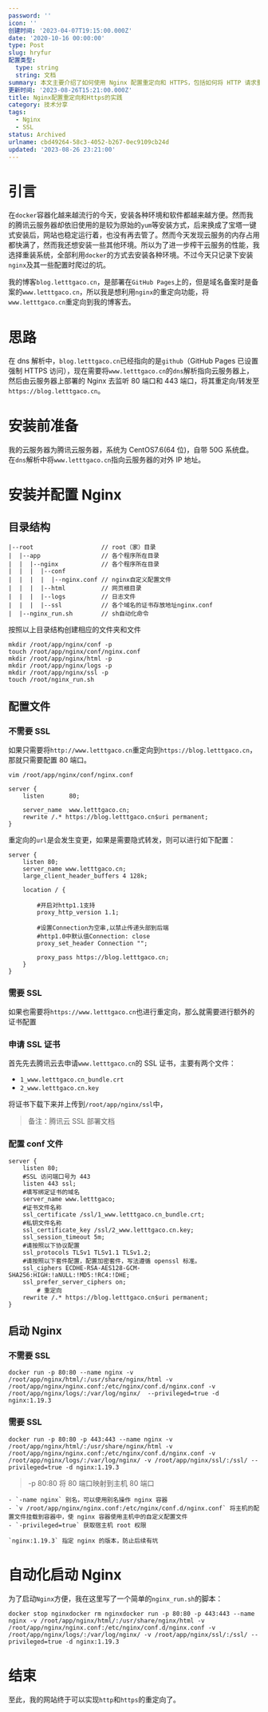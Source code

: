 ```yaml
---
password: ''
icon: ''
创建时间: '2023-04-07T19:15:00.000Z'
date: '2020-10-16 00:00:00'
type: Post
slug: hryfur
配置类型:
  type: string
  string: 文档
summary: 本文主要介绍了如何使用 Nginx 配置重定向和 HTTPS，包括如何将 HTTP 请求重定向到 HTTPS，以及如何申请和配置 SSL 证书。此外，本文还提供了一个简单的脚本，用于自动化启动 Nginx。
更新时间: '2023-08-26T15:21:00.000Z'
title: Nginx配置重定向和Https的实践
category: 技术分享
tags:
  - Nginx
  - SSL
status: Archived
urlname: cbd49264-58c3-4052-b267-0ec9109cb24d
updated: '2023-08-26 23:21:00'
---
```


# 引言


在`docker`容器化越来越流行的今天，安装各种环境和软件都越来越方便。然而我的腾讯云服务器却依旧使用的是较为原始的`yum`等安装方式，后来换成了宝塔一键式安装后，网站也稳定运行着，也没有再去管了。然而今天发现云服务的内存占用都快满了，然而我还想安装一些其他环境。所以为了进一步榨干云服务的性能，我选择重装系统，全部利用`docker`的方式去安装各种环境。不过今天只记录下安装`nginx`及其一些配置时爬过的坑。


我的博客`blog.letttgaco.cn`，是部署在`GitHub Pages`上的，但是域名备案时是备案的`www.letttgaco.cn`，所以我是想利用`nginx`的重定向功能，将`www.letttgaco.cn`重定向到我的博客去。


# 思路


在 dns 解析中，`blog.letttgaco.cn`已经指向的是`github`（GitHub Pages 已设置强制 HTTPS 访问），现在需要将`www.letttgaco.cn`的`dns`解析指向云服务器上，然后由云服务器上部署的 Nginx 去监听 80 端口和 443 端口，将其重定向/转发至`https://blog.letttgaco.cn`。


# 安装前准备


我的云服务器为腾讯云服务器，系统为 CentOS7.6(64 位)，自带 50G 系统盘。 在`dns`解析中将`www.letttgaco.cn`指向云服务器的对外 IP 地址。


# 安装并配置 Nginx


## 目录结构


```text
|--root                   // root（家）目录
|  |--app                 // 各个程序所在目录
|  |  |--nginx            // 各个程序所在目录
|  |  |  |--conf  							
|  |  |  |  |--nginx.conf // nginx自定义配置文件
|  |  |  |--html          // 网页根目录
|  |  |  |--logs          // 日志文件
|  |  |  |--ssl           // 各个域名的证书存放地址nginx.conf
|  |--nginx_run.sh        // sh自动化命令
```


按照以上目录结构创建相应的文件夹和文件


```text
mkdir /root/app/nginx/conf -p
touch /root/app/nginx/conf/nginx.conf
mkdir /root/app/nginx/html -p
mkdir /root/app/nginx/logs -p
mkdir /root/app/nginx/ssl -p
touch /root/nginx_run.sh
```


## 配置文件


### 不需要 SSL


如果只需要将`http://www.letttgaco.cn`重定向到`https://blog.letttgaco.cn`，那就只需要配置 80 端口。


```text
vim /root/app/nginx/conf/nginx.conf
```


```text
server {
    listen       80;

    server_name  www.letttgaco.cn;
    rewrite /.* https://blog.letttgaco.cn$uri permanent;
}
```


重定向的`url`是会发生变更，如果是需要隐式转发，则可以进行如下配置：


```text
server {
    listen 80;
    server_name www.letttgaco.cn;
    large_client_header_buffers 4 128k;

    location / {

        #开启对http1.1支持
        proxy_http_version 1.1;

        #设置Connection为空串,以禁止传递头部到后端
        #http1.0中默认值Connection: close
        proxy_set_header Connection "";

        proxy_pass https://blog.letttgaco.cn;
    }
}
```


### 需要 SSL


如果也需要将`https://www.letttgaco.cn`也进行重定向，那么就需要进行额外的证书配置


### 申请 SSL 证书


首先先去腾讯云去申请`www.letttgaco.cn`的 SSL 证书，主要有两个文件：

- `1_www.letttgaco.cn_bundle.crt`
- `2_www.letttgaco.cn.key`

将证书下载下来并上传到`/root/app/nginx/ssl`中，


> 备注：腾讯云 SSL 部署文档


### 配置 conf 文件


```text
server {
    listen 80;
    #SSL 访问端口号为 443
    listen 443 ssl;
    #填写绑定证书的域名
    server_name www.letttgaco;
    #证书文件名称
    ssl_certificate /ssl/1_www.letttgaco.cn_bundle.crt;
    #私钥文件名称
    ssl_certificate_key /ssl/2_www.letttgaco.cn.key;
    ssl_session_timeout 5m;
    #请按照以下协议配置
    ssl_protocols TLSv1 TLSv1.1 TLSv1.2;
    #请按照以下套件配置，配置加密套件，写法遵循 openssl 标准。
    ssl_ciphers ECDHE-RSA-AES128-GCM-SHA256:HIGH:!aNULL:!MD5:!RC4:!DHE;
    ssl_prefer_server_ciphers on;
        # 重定向
    rewrite /.* https://blog.letttgaco.cn$uri permanent;
}
```


## 启动 Nginx


### 不需要 SSL


```text
docker run -p 80:80 --name nginx -v /root/app/nginx/html/:/usr/share/nginx/html -v /root/app/nginx/nginx.conf:/etc/nginx/conf.d/nginx.conf -v /root/app/nginx/logs/:/var/log/nginx/  --privileged=true -d nginx:1.19.3
```


### 需要 SSL


```text
docker run -p 80:80 -p 443:443 --name nginx -v /root/app/nginx/html/:/usr/share/nginx/html -v /root/app/nginx/nginx.conf:/etc/nginx/conf.d/nginx.conf -v /root/app/nginx/logs/:/var/log/nginx/ -v /root/app/nginx/ssl/:/ssl/ --privileged=true -d nginx:1.19.3
```


> -p 80:80 将 80 端口映射到主机 80 端口

	- `-name nginx` 别名，可以使用别名操作 nginx 容器
	- `v /root/app/nginx/nginx.conf:/etc/nginx/conf.d/nginx.conf` 将主机的配置文件挂载到容器中，使 nginx 容器使用主机中的自定义配置文件
	- `-privileged=true` 获取宿主机 root 权限

	`nginx:1.19.3` 指定 nginx 的版本，防止后续有坑


# 自动化启动 Nginx


为了启动`Nginx`方便，我在这里写了一个简单的`nginx_run.sh`的脚本：


```text
docker stop nginxdocker rm nginxdocker run -p 80:80 -p 443:443 --name nginx -v /root/app/nginx/html/:/usr/share/nginx/html -v /root/app/nginx/nginx.conf:/etc/nginx/conf.d/nginx.conf -v /root/app/nginx/logs/:/var/log/nginx/ -v /root/app/nginx/ssl/:/ssl/ --privileged=true -d nginx:1.19.3
```


# 结束


至此，我的网站终于可以实现`http`和`https`的重定向了。

